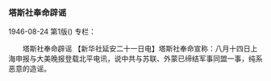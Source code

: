 ### 塔斯社奉命辟谣

1946-08-24
第1版()
专栏：

　　塔斯社奉命辟谣
    【新华社延安二十一日电】塔斯社奉命宣称：八月十四日上海申报与大美晚报登载北平电讯，说中共与苏联、外蒙已缔结军事同盟一事，纯系恶意的造谣。
